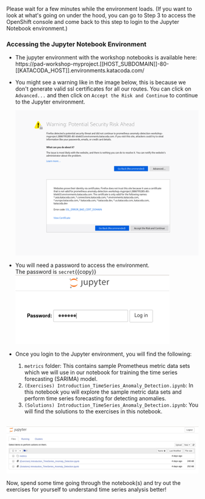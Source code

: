 Please wait for a few minutes while the environment loads. (If you want to look at what's going on under the hood, you can go to Step 3 to access the OpenShift console and come back to this step to login to the Jupyter Notebook environment.)

### Accessing the Jupyter Notebook Environment
* The jupyter environment with the workshop notebooks is available here: <br>
https://pad-workshop-myproject.[[HOST_SUBDOMAIN]]-80-[[KATACODA_HOST]].environments.katacoda.com/

* You might see a warning like in the image below, this is because we don't generate valid ssl certificates for all our routes. You can click on `Advanced...` and then click on `Accept the Risk and Continue` to continue to the Jupyter environment.

  ![Cert Warning Page](../../assets/ai-machine-learning/prometheus-api-client/02-cert-warning-page.png)

* You will need a password to access the environment. <br>
  The password is `secret`{{copy}} <br>
![Jupyter Environment Secret](../../assets/ai-machine-learning/prometheus-timeseries-forecasting/02-jupyter-secret.png)


* Once you login to the Jupyter environment, you will find the following:
  1. `metrics` folder: This contains sample Prometheus metric data sets which we will use in our notebook for training the time series forecasting (SARIMA) model.
  2. `(Exercises) Introduction_TimeSeries_Anomaly_Detection.ipynb`: In this notebook you will explore the sample metric data sets and perform time series forecasting for detecting anomalies.
  3. `(Solutions) Introduction_TimeSeries_Anomaly_Detection.ipynb`: You will find the solutions to the exercises in this notebook. <br><br>

![Jupyter Notebook List](../../assets/ai-machine-learning/prometheus-timeseries-forecasting/02-jupyter-notebook-list.png)

Now, spend some time going through the notebook(s) and try out the exercises for yourself to understand time series analysis better!
